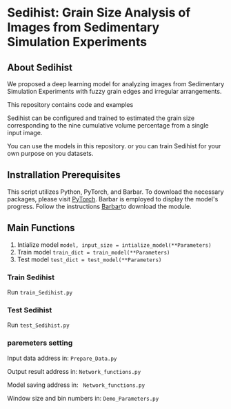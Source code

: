 # Sedihist: Grain Size Analysis of Images from Sedimentary Simulation Experiments

## About Sedihist
We proposed a deep learning model for analyzing images from  Sedimentary Simulation Experiments with fuzzy grain edges and irregular arrangements.

This repository contains code and examples 

Sedihist can be configured and trained to estimated the grain size corresponding to the nine cumulative volume percentage from a single input image.

You can use the models in this repository. or you can train Sedihist for your own purpose on you datasets.
## Instrallation Prerequisites
This script utilizes Python, PyTorch, and Barbar. To download the necessary packages, please visit [PyTorch](https://pytorch.org/get-started/locally/). Barbar is employed to display the model's progress. Follow the instructions [Barbar](https://github.com/yusugomori/barbar)to download the module.

## Main Functions
1. Intialize model
```model, input_size = intialize_model(**Parameters)```
2. Train model
```train_dict = train_model(**Parameters)```
3. Test model
```test_dict = test_model(**Parameters)```

### Train Sedihist
Run ```train_Sedihist.py```
### Test Sedihist
Run ```test_Sedihist.py```
### paremeters setting
Input data address in: ```Prepare_Data.py``` 

Output result address in: ```Network_functions.py ```

Model saving address in: ``` Network_functions.py``` 

Window size and bin numbers in: ```Demo_Parameters.py```


